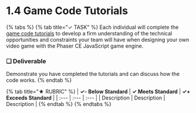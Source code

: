 # 1.4 Game Code Tutorials

{% tabs %}
{% tab title="✓ TASK" %}
Each individual will complete the [game code tutorials](https://docs.idew.org/code-video-game/) to develop a firm understanding of the technical opportunities and constraints your team will have when designing your own video game with the Phaser CE JavaScript game engine.

### **❏ Deliverable**

Demonstrate you have completed the tutorials and can discuss how the code works.
{% endtab %}

{% tab title="★ RUBRIC" %}
| **✓- Below Standard** | **✓ Meets Standard** | **✓+ Exceeds Standard** |
| :--- | :--- | :--- |
| Description | Description | Description |
{% endtab %}
{% endtabs %}

